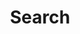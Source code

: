 ---
title: "Search" # in any language you want
layout: "search" # is necessary
# url: "/archive"
# description: "Description for Search"
summary: "search"
placeholder: "Search the blog"
---
